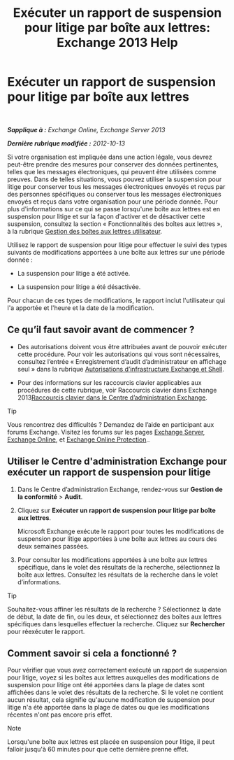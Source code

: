﻿---
title: 'Exécuter un rapport de suspension pour litige par boîte aux lettres: Exchange 2013 Help'
TOCTitle: Exécuter un rapport de suspension pour litige par boîte aux lettres
ms:assetid: 98c46226-2f48-42c6-a741-34bb5944f519
ms:mtpsurl: https://technet.microsoft.com/fr-fr/library/JJ150542(v=EXCHG.150)
ms:contentKeyID: 50477290
ms.date: 04/24/2018
mtps_version: v=EXCHG.150
ms.translationtype: HT
---

# Exécuter un rapport de suspension pour litige par boîte aux lettres

 

_**Sapplique à :** Exchange Online, Exchange Server 2013_

_**Dernière rubrique modifiée :** 2012-10-13_

Si votre organisation est impliquée dans une action légale, vous devrez peut-être prendre des mesures pour conserver des données pertinentes, telles que les messages électroniques, qui peuvent être utilisées comme preuves. Dans de telles situations, vous pouvez utiliser la suspension pour litige pour conserver tous les messages électroniques envoyés et reçus par des personnes spécifiques ou conserver tous les messages électroniques envoyés et reçus dans votre organisation pour une période donnée. Pour plus d'informations sur ce qui se passe lorsqu'une boîte aux lettres est en suspension pour litige et sur la façon d'activer et de désactiver cette suspension, consultez la section « Fonctionnalités des boîtes aux lettres », à la rubrique [Gestion des boîtes aux lettres utilisateur](manage-user-mailboxes-exchange-2013-help.md).

Utilisez le rapport de suspension pour litige pour effectuer le suivi des types suivants de modifications apportées à une boîte aux lettres sur une période donnée :

  - La suspension pour litige a été activée.

  - La suspension pour litige a été désactivée.

Pour chacun de ces types de modifications, le rapport inclut l'utilisateur qui l'a apportée et l'heure et la date de la modification.

## Ce qu’il faut savoir avant de commencer ?

  - Des autorisations doivent vous être attribuées avant de pouvoir exécuter cette procédure. Pour voir les autorisations qui vous sont nécessaires, consultez l’entrée « Enregistrement d’audit d’administrateur en affichage seul » dans la rubrique [Autorisations d’infrastructure Exchange et Shell](exchange-and-shell-infrastructure-permissions-exchange-2013-help.md).

  - Pour des informations sur les raccourcis clavier applicables aux procédures de cette rubrique, voir Raccourcis clavier dans Exchange 2013[Raccourcis clavier dans le Centre d’administration Exchange](keyboard-shortcuts-in-the-exchange-admin-center-exchange-online-protection-help.md).

> [!TIP]
> Vous rencontrez des difficultés ? Demandez de l’aide en participant aux forums Exchange. Visitez les forums sur les pages <a href="https://go.microsoft.com/fwlink/p/?linkid=60612">Exchange Server</a>, <a href="https://go.microsoft.com/fwlink/p/?linkid=267542">Exchange Online</a>, et <a href="https://go.microsoft.com/fwlink/p/?linkid=285351">Exchange Online Protection</a>..


## Utiliser le Centre d'administration Exchange pour exécuter un rapport de suspension pour litige

1.  Dans le Centre d’administration Exchange, rendez-vous sur **Gestion de la conformité** \> **Audit**.

2.  Cliquez sur **Exécuter un rapport de suspension pour litige par boîte aux lettres**.
    
    Microsoft Exchange exécute le rapport pour toutes les modifications de suspension pour litige apportées à une boîte aux lettres au cours des deux semaines passées.

3.  Pour consulter les modifications apportées à une boîte aux lettres spécifique, dans le volet des résultats de la recherche, sélectionnez la boîte aux lettres. Consultez les résultats de la recherche dans le volet d’informations.

> [!TIP]
> Souhaitez-vous affiner les résultats de la recherche ? Sélectionnez la date de début, la date de fin, ou les deux, et sélectionnez des boîtes aux lettres spécifiques dans lesquelles effectuer la recherche. Cliquez sur <strong>Rechercher</strong> pour réexécuter le rapport.


## Comment savoir si cela a fonctionné ?

Pour vérifier que vous avez correctement exécuté un rapport de suspension pour litige, voyez si les boîtes aux lettres auxquelles des modifications de suspension pour litige ont été apportées dans la plage de dates sont affichées dans le volet des résultats de la recherche. Si le volet ne contient aucun résultat, cela signifie qu'aucune modification de suspension pour litige n'a été apportée dans la plage de dates ou que les modifications récentes n'ont pas encore pris effet.

> [!NOTE]
> Lorsqu'une boîte aux lettres est placée en suspension pour litige, il peut falloir jusqu'à 60 minutes pour que cette dernière prenne effet.

